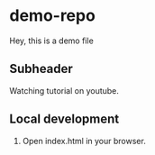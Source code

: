 # demo-repo

Hey, this is a demo file 

## Subheader

Watching tutorial on youtube.

## Local development

1. Open index.html in your browser.
